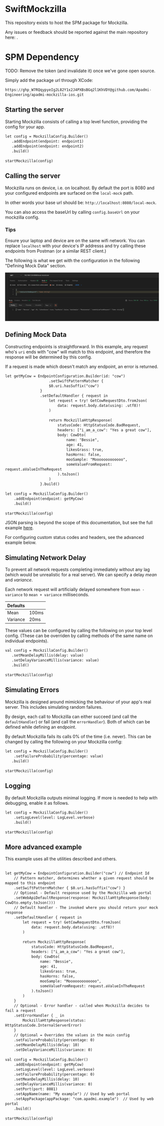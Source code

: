 # SwiftMockzilla

This repository exists to host the SPM package for Mockzilla. 

Any issues or feedback should be reported against the main repository here: [](https://github.com/Apadmi-Engineering/Mockzilla/issues).

# SPM Dependency

TODO: Remove the token (and invalidate it) once we've gone open source.

Simply add the package url through XCode:

```
https://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@github.com/Apadmi-Engineering/apadmi-mockzilla-ios.git
```


## Starting the server

Starting Mockzilla consists of calling a top level function, providing the config for your app.

```
let config = MockzillaConfig.Builder()
   .addEndpoint(endpoint: endpoint1)
   .addEndpoint(endpoint: endpoint2)
   .build()

startMockzilla(config)

```


## Calling the server

Mockzilla runs on device, i.e. on localhost. By default the port is 8080 and your configured endpoints are surfaced on the `local-mock` path. 

In other words your base url should be: `http://localhost:8080/local-mock`.

You can also access the baseUrl by calling `config.baseUrl` on your mockzilla config.


### Tips

Ensure your laptop and device are on the same wifi network. You can replace `localhost` with your device's IP addresss and try calling these endpoints from Postman (or a similar REST client.)

The following is what we get with the configuration in the following "Defining Mock Data" section.


![alt text](docs/postman-example.png "Postman example")

## Defining Mock Data

Constructing endpoints is straightforward. In this example, any request who's `uri` ends with "cow" will match to this endpoint, and therefore the response will be determined by this config.

If a request is made which doesn't match any endpoint, an error is returned.

```
let getMyCow = EndpointConfiguration.Builder(id: "cow")
					.setSwiftPatternMatcher {
                    $0.uri.hasSuffix("cow")
                }
                .setDefaultHandler { request in
                    let request = try! GetCowRequestDto.fromJson(
                        data: request.body.data(using: .utf8)!
                    )
                    
                    return MockzillaHttpResponse(
                        statusCode: HttpStatusCode.BadRequest,
                        headers: ["i_am_a_cow": "Yes a great cow"],
                        body: CowDto(
                            name: "Bessie",
                            age: 41,
                            likesGrass: true,
                            hasHorns: false,
                            mooSample: "Mooooooooooooo",
                            someValueFromRequest: request.aValueInTheRequest
                        ).toJson()
                    )
                }.build()

let config = MockzillaConfig.Builder()
    .addEndpoint(endpoint: getMyCow)
    .build()

startMockzilla(config)

```
JSON parsing is beyond the scope of this documentation, but see the full example [here](https://github.com/Apadmi-Engineering/Mockzilla/blob/develop/demo-ios/demo-ios/MockServerConfig.swift).


For configuring custom status codes and headers, see the advanced example below.


## Simulating Network Delay

To prevent all network requests completing immediately without any lag (which would be unrealistic for a real server). We can specify a delay *mean* and *variance*. 

Each network request will artificially delayed somewhere from `mean - variance` to `mean + variance` milliseconds.

| Defaults  | |
| --------- | ------ |
| Mean      | 100ms  |
| Variance  | 20ms   |


These values can be configured by calling the following on your top level config. (These can be overriden by calling methods of the same name on individual endpoints).

```
val config = MockzillaConfig.Builder()
   .setMeanDelayMillis(delay: value)
   .setDelayVarianceMillis(variance: value)
   .build()

startMockzilla(config)

```


## Simulating Errors

Mockzilla is designed around mimicking the behaviour of your app's real server. This includes simulating random failures.

By design, each call to Mockzilla can either succeed (and call the `defaultHandler`) or fail (and call the `errorHandler`). Both of which can be defined while defining an endpoint.

By default Mockzilla fails its calls 0% of the time (i.e. never). 
This can be changed by calling the following on your Mockzilla config:

```
let config = MockzillaConfig.Builder()
	.setFailureProbability(percentage: value)
   .build()

startMockzilla(config)

```

## Logging

By default Mockzilla outputs minimal logging. If more is needed to help with debugging, enable it as follows.


```
let config = MockzillaConfig.Builder()
    .setLogLevel(level: LogLevel.verbose)
    .build()

startMockzilla(config)

```

## More advanced example

This example uses all the utilities described and others.

```

let getMyCow = EndpointConfiguration.Builder("cow") // Endpoint Id
    // Pattern matcher, determines whether a given request should be mapped to this endpoint
    .setSwiftPatternMatcher { $0.uri.hasSuffix("cow") }
    // Optional - Default response used by the Mockzilla web portal
    .setWebApiDefaultResponse(response: MockzillaHttpResponse(body: CowDto.empty.toJson()))
    // Default handler - The invoked where you should return your mock response
    .setDefaultHandler { request in
        let request = try! GetCowRequestDto.fromJson(
            data: request.body.data(using: .utf8)!
        )
        
        return MockzillaHttpResponse(
            statusCode: HttpStatusCode.BadRequest,
            headers: ["i_am_a_cow": "Yes a great cow"],
            body: CowDto(
                name: "Bessie",
                age: 41,
                likesGrass: true,
                hasHorns: false,
                mooSample: "Mooooooooooooo",
                someValueFromRequest: request.aValueInTheRequest
            ).toJson()
        )
    }
    // Optional - Error handler - called when Mockzilla decides to fail a request 
    .setErrorHandler { _ in
        MockzillaHttpResponse(status: HttpStatusCode.InternalServerError)
    }
    // Optional = Overrides the values in the main config
	.setFailureProbability(percentage: 0)
	.setMeanDelayMillis(delay: 10)
	.setDelayVarianceMillis(variance: 0)

val config = MockzillaConfig.Builder()
	.addEndpoint(endpoint: getMyCow)
	.setLogLevel(level: LogLevel.verbose)
	.setFailureProbability(percentage: 0)
	.setMeanDelayMillis(delay: 10)
	.setDelayVarianceMillis(variance: 0)
	.setPort(port: 8081)
	.setAppName(name: "My example") // Used by web portal
	.setAppPackage(appPackage: "com.apadmi.example")  // Used by web portal
	.build()

startMockzilla(config)




```